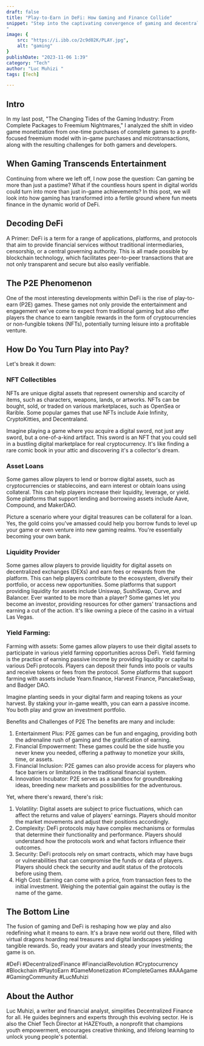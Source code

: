 ```yaml
---
draft: false
title: "Play-to-Earn in DeFi: How Gaming and Finance Collide"
snippet: "Step into the captivating convergence of gaming and decentralized finance with Luc Muhizi's insights, where playing games can mean earning real value in the world of DeFi. #DeFi #DecentralizedFinance #FinancialRevolution #Cryptocurrency #Blockchain #PlaytoEarn #LucMuhizi #HAZEYouth.
"
image: {
    src: "https://i.ibb.co/2c9d02K/PLAY.jpg",
    alt: "gaming"
}
publishDate: "2023-11-06 1:39"
category: "Tech"
author: "Luc Muhizi "
tags: [Tech]

---
```

## Intro
In my last post, "The Changing Tides of the Gaming Industry: From Complete Packages to Freemium Nightmares," I analyzed the shift in video game monetization from one-time purchases of complete games to a profit-focused freemium model with in-game purchases and microtransactions, along with the resulting challenges for both gamers and developers.

## When Gaming Transcends Entertainment
Continuing from where we left off, I now pose the question: Can gaming be more than just a pastime? What if the countless hours spent in digital worlds could turn into more than just in-game achievements? In this post, we will look into how gaming has transformed into a fertile ground where fun meets finance in the dynamic world of DeFi.

## Decoding DeFi
A Primer: DeFi is a term for a range of applications, platforms, and protocols that aim to provide financial services without traditional intermediaries, censorship, or a central governing authority. This is all made possible by blockchain technology, which facilitates peer-to-peer transactions that are not only transparent and secure but also easily verifiable.

## The P2E Phenomenon
One of the most interesting developments within DeFi is the rise of play-to-earn (P2E) games. These games not only provide the entertainment and engagement we've come to expect from traditional gaming but also offer players the chance to earn tangible rewards in the form of cryptocurrencies or non-fungible tokens (NFTs), potentially turning leisure into a profitable venture.

## How Do You Turn Play into Pay?

Let's break it down:

### NFT Collectibles
 NFTs are unique digital assets that represent ownership and scarcity of items, such as characters, weapons, lands, or artworks. NFTs can be bought, sold, or traded on various marketplaces, such as OpenSea or Rarible. Some popular games that use NFTs include Axie Infinity, CryptoKitties, and Decentraland.

Imagine playing a game where you acquire a digital sword, not just any sword, but a one-of-a-kind artifact. This sword is an NFT that you could sell in a bustling digital marketplace for real cryptocurrency. It's like finding a rare comic book in your attic and discovering it's a collector's dream.

###	Asset Loans
 Some games allow players to lend or borrow digital assets, such as cryptocurrencies or stablecoins, and earn interest or obtain loans using collateral. This can help players increase their liquidity, leverage, or yield. Some platforms that support lending and borrowing assets include Aave, Compound, and MakerDAO.

Picture a scenario where your digital treasures can be collateral for a loan. Yes, the gold coins you've amassed could help you borrow funds to level up your game or even venture into new gaming realms. You're essentially becoming your own bank.

### Liquidity Provider
Some games allow players to provide liquidity for digital assets on decentralized exchanges (DEXs) and earn fees or rewards from the platform. This can help players contribute to the ecosystem, diversify their portfolio, or access new opportunities. Some platforms that support providing liquidity for assets include Uniswap, SushiSwap, Curve, and Balancer.
Ever wanted to be more than a player? Some games let you become an investor, providing resources for other gamers' transactions and earning a cut of the action. It's like owning a piece of the casino in a virtual Las Vegas.

### Yield Farming:
 Farming with assets: Some games allow players to use their digital assets to participate in various yield farming opportunities across DeFi. Yield farming is the practice of earning passive income by providing liquidity or capital to various DeFi protocols. Players can deposit their funds into pools or vaults and receive tokens or fees from the protocol. Some platforms that support farming with assets include Yearn.finance, Harvest Finance, PancakeSwap, and Badger DAO.

Imagine planting seeds in your digital farm and reaping tokens as your harvest. By staking your in-game wealth, you can earn a passive income. You both play and grow an investment portfolio.

Benefits and Challenges of P2E
The benefits are many and include: 

1.	Entertainment Plus: P2E games can be fun and engaging, providing both the adrenaline rush of gaming and the gratification of earning.
2.	Financial Empowerment: These games could be the side hustle you never knew you needed, offering a pathway to monetize your skills, time, or assets.
3.	Financial Inclusion: P2E games can also provide access for players who face barriers or limitations in the traditional financial system.
4.	Innovation Incubator: P2E serves as a sandbox for groundbreaking ideas, breeding new markets and possibilities for the adventurous.

Yet, where there's reward, there's risk:

1.	Volatility: Digital assets are subject to price fluctuations, which can affect the returns and value of players' earnings. Players should monitor the market movements and adjust their positions accordingly.
2.	Complexity: DeFi protocols may have complex mechanisms or formulas that determine their functionality and performance. Players should understand how the protocols work and what factors influence their outcomes.
3.	Security: DeFi protocols rely on smart contracts, which may have bugs or vulnerabilities that can compromise the funds or data of players. Players should check the security and audit status of the protocols before using them.
4.	High Cost:  Earning can come with a price, from transaction fees to the initial investment. Weighing the potential gain against the outlay is the name of the game.


## The Bottom Line
The fusion of gaming and DeFi is reshaping how we play and also redefining what it means to earn. It's a brave new world out there, filled with virtual dragons hoarding real treasures and digital landscapes yielding tangible rewards. So, ready your avatars and steady your investments; the game is on.

#DeFi #DecentralizedFinance #FinancialRevolution #Cryptocurrency #Blockchain #PlaytoEarn #GameMonetization #CompleteGames #AAAgame #GamingCommunity #LucMuhizi

## About the Author
Luc Muhizi, a writer and financial analyst, simplifies Decentralized Finance for all. He guides beginners and experts through this evolving sector. He is also the Chief Tech Director at HAZEYouth, a nonprofit that champions youth empowerment, encourages creative thinking, and lifelong learning to unlock young people's potential.
